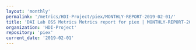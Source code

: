 ```yaml
---
layout: 'monthly'
permalink: '/metrics/HDI-Project/piex/MONTHLY-REPORT-2019-02-01/'
title: 'DAI Lab OSS Metrics Metrics report for piex | MONTHLY-REPORT-2019-02-01'
organization: 'HDI-Project'
repository: 'piex'
current_date: '2019-02-01'
---
```

